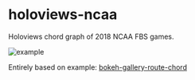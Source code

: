 # holoviews-ncaa
Holoviews chord graph of 2018 NCAA FBS games.

![example](https://github.com/phloem7/holoviews-ncaa/blob/master/example.png)

Entirely based on example: [bokeh-gallery-route-chord](http://holoviews.org/gallery/demos/bokeh/route_chord.html#bokeh-gallery-route-chord)
